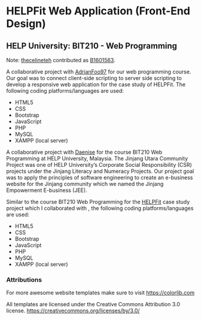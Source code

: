 # HELPFit Web Application (Front-End Design)
## HELP University: BIT210 - Web Programming 
Note: [thecelineteh](https://github.com/thecelineteh) contributed as [B1601563](https://github.com/B1601563).

A collaborative project with [AdrianFoo97](https://github.com/AdrianFoo97) for our web programming course. Our goal was to connect client-side scripting to server side scripting to develop a responsive web application for the case study of HELPFit. The following coding platforms/languages are used:
* HTML5
* CSS
* Bootstrap 
* JavaScript
* PHP
* MySQL
* XAMPP (local server)

A collaborative project with [Daenise](https://github.com/AdrianFoo97) for the course BIT210 Web Programming at HELP University, Malaysia. The Jinjang Utara Community Project was one of HELP University’s Corporate Social Responsibility (CSR) projects under the Jinjang Literacy and Numeracy Projects. Our project goal was to apply the principles of software engineering to create an e-business website for the Jinjang community which we named the Jinjang Empowerment E-business (JEE). 

Similar to the course BIT210 Web Programming for the [HELPFit](https://github.com/thecelineteh/HELPFit) case study project which I collaborated with , the following coding platforms/languages are used:
* HTML5
* CSS
* Bootstrap 
* JavaScript
* PHP
* MySQL
* XAMPP (local server)


### Attributions
For more awesome website templates make sure to visit https://colorlib.com

All templates are licensed under the Creative Commons Attribution 3.0 license. https://creativecommons.org/licenses/by/3.0/
